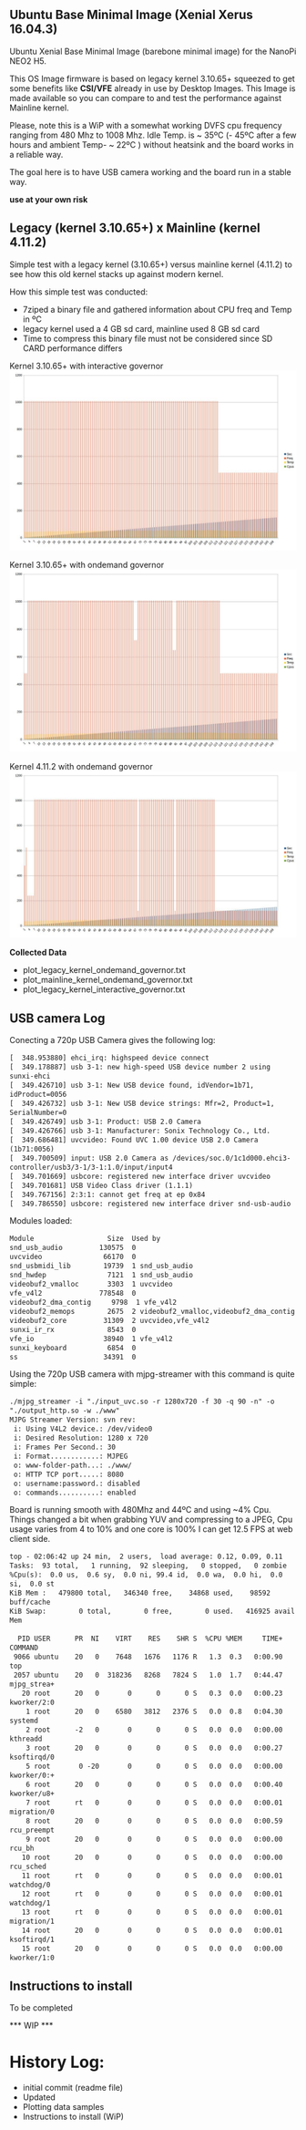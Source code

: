 Ubuntu Base Minimal Image (Xenial Xerus 16.04.3)
------------------------------------------------

Ubuntu Xenial Base Minimal Image (barebone minimal image) for the NanoPi NEO2 H5.

This OS Image firmware is based on legacy kernel 3.10.65+ squeezed to get some benefits like **CSI/VFE** already in use by Desktop Images.
This Image is made available so you can compare to and test the performance against Mainline kernel.

Please, note this is a WiP with a somewhat working DVFS cpu frequency ranging from 480 Mhz to 1008 Mhz.
Idle Temp. is ~ 35ºC (- 45ºC after a few hours and ambient Temp- ~ 22ºC ) without heatsink and the board works in a reliable way.

The goal here is to have USB camera working and the board run in a stable way.

**use at your own risk**

Legacy (kernel 3.10.65+) x Mainline (kernel 4.11.2)
----------------------------------------------------

Simple test with a legacy kernel (3.10.65+) versus mainline kernel (4.11.2) to see how this old kernel stacks up against modern kernel.

How this simple test was conducted:

- 7ziped a binary file and gathered information about CPU freq and Temp in ºC
- legacy kernel used a 4 GB sd card, mainline used 8 GB sd card
- Time to compress this binary file must not be considered since SD CARD performance differs


Kernel 3.10.65+ with interactive governor
![legacy with interactive governor](https://github.com/avafinger/H5-firmware/raw/master/img/plot_legacy_kernel_interactive.png)

Kernel 3.10.65+ with ondemand governor
![legacy with interactive governor](https://github.com/avafinger/H5-firmware/raw/master/img/plot_legacy_kernel_ondemand.png)

Kernel 4.11.2 with ondemand governor
![legacy with interactive governor](https://github.com/avafinger/H5-firmware/raw/master/img/plot_mainline_kernel_ondemand.png)


**Collected Data**

* plot_legacy_kernel_ondemand_governor.txt
* plot_mainline_kernel_ondemand_governor.txt
* plot_legacy_kernel_interactive_governor.txt

USB camera Log
--------------

Conecting a 720p USB Camera gives the following log:

	[  348.953880] ehci_irq: highspeed device connect
	[  349.178887] usb 3-1: new high-speed USB device number 2 using sunxi-ehci
	[  349.426710] usb 3-1: New USB device found, idVendor=1b71, idProduct=0056
	[  349.426732] usb 3-1: New USB device strings: Mfr=2, Product=1, SerialNumber=0
	[  349.426749] usb 3-1: Product: USB 2.0 Camera
	[  349.426766] usb 3-1: Manufacturer: Sonix Technology Co., Ltd.
	[  349.686481] uvcvideo: Found UVC 1.00 device USB 2.0 Camera (1b71:0056)
	[  349.700509] input: USB 2.0 Camera as /devices/soc.0/1c1d000.ehci3-controller/usb3/3-1/3-1:1.0/input/input4
	[  349.701669] usbcore: registered new interface driver uvcvideo
	[  349.701681] USB Video Class driver (1.1.1)
	[  349.767156] 2:3:1: cannot get freq at ep 0x84
	[  349.786550] usbcore: registered new interface driver snd-usb-audio


Modules loaded:

	Module                  Size  Used by
	snd_usb_audio         130575  0
	uvcvideo               66170  0
	snd_usbmidi_lib        19739  1 snd_usb_audio
	snd_hwdep               7121  1 snd_usb_audio
	videobuf2_vmalloc       3303  1 uvcvideo
	vfe_v4l2              778548  0
	videobuf2_dma_contig     9798  1 vfe_v4l2
	videobuf2_memops        2675  2 videobuf2_vmalloc,videobuf2_dma_contig
	videobuf2_core         31309  2 uvcvideo,vfe_v4l2
	sunxi_ir_rx             8543  0
	vfe_io                 38940  1 vfe_v4l2
	sunxi_keyboard          6854  0
	ss                     34391  0


Using the 720p USB camera with mjpg-streamer with this command is quite simple:

	./mjpg_streamer -i "./input_uvc.so -r 1280x720 -f 30 -q 90 -n" -o "./output_http.so -w ./www"
	MJPG Streamer Version: svn rev: 
	 i: Using V4L2 device.: /dev/video0
	 i: Desired Resolution: 1280 x 720
	 i: Frames Per Second.: 30
	 i: Format............: MJPEG
	 o: www-folder-path...: ./www/
	 o: HTTP TCP port.....: 8080
	 o: username:password.: disabled
	 o: commands..........: enabled


Board is running smooth with 480Mhz and 44ºC and using ~4% Cpu.
Things changed a bit when grabbing YUV and compressing to a JPEG, Cpu usage varies from 4 to 10% and one core is 100%
I can get 12.5 FPS at web client side.

	top - 02:06:42 up 24 min,  2 users,  load average: 0.12, 0.09, 0.11
	Tasks:  93 total,   1 running,  92 sleeping,   0 stopped,   0 zombie
	%Cpu(s):  0.0 us,  0.6 sy,  0.0 ni, 99.4 id,  0.0 wa,  0.0 hi,  0.0 si,  0.0 st
	KiB Mem :   479800 total,   346340 free,    34868 used,    98592 buff/cache
	KiB Swap:        0 total,        0 free,        0 used.   416925 avail Mem 
	
	  PID USER      PR  NI    VIRT    RES    SHR S  %CPU %MEM     TIME+ COMMAND     
	 9066 ubuntu    20   0    7648   1676   1176 R   1.3  0.3   0:00.90 top         
	 2057 ubuntu    20   0  318236   8268   7824 S   1.0  1.7   0:44.47 mjpg_strea+ 
	   20 root      20   0       0      0      0 S   0.3  0.0   0:00.23 kworker/2:0 
	    1 root      20   0    6580   3812   2376 S   0.0  0.8   0:04.30 systemd     
	    2 root      -2   0       0      0      0 S   0.0  0.0   0:00.00 kthreadd    
	    3 root      20   0       0      0      0 S   0.0  0.0   0:00.27 ksoftirqd/0 
	    5 root       0 -20       0      0      0 S   0.0  0.0   0:00.00 kworker/0:+ 
	    6 root      20   0       0      0      0 S   0.0  0.0   0:00.40 kworker/u8+ 
	    7 root      rt   0       0      0      0 S   0.0  0.0   0:00.01 migration/0 
	    8 root      20   0       0      0      0 S   0.0  0.0   0:00.59 rcu_preempt 
	    9 root      20   0       0      0      0 S   0.0  0.0   0:00.00 rcu_bh      
	   10 root      20   0       0      0      0 S   0.0  0.0   0:00.00 rcu_sched   
	   11 root      rt   0       0      0      0 S   0.0  0.0   0:00.01 watchdog/0  
	   12 root      rt   0       0      0      0 S   0.0  0.0   0:00.01 watchdog/1  
	   13 root      rt   0       0      0      0 S   0.0  0.0   0:00.01 migration/1 
	   14 root      20   0       0      0      0 S   0.0  0.0   0:00.01 ksoftirqd/1 
	   15 root      20   0       0      0      0 S   0.0  0.0   0:00.00 kworker/1:0 



Instructions to install
-----------------------

To be completed

*** WIP ***

History Log:
===========
* initial commit (readme file)
* Updated
* Plotting data samples
* Instructions to install (WiP)
